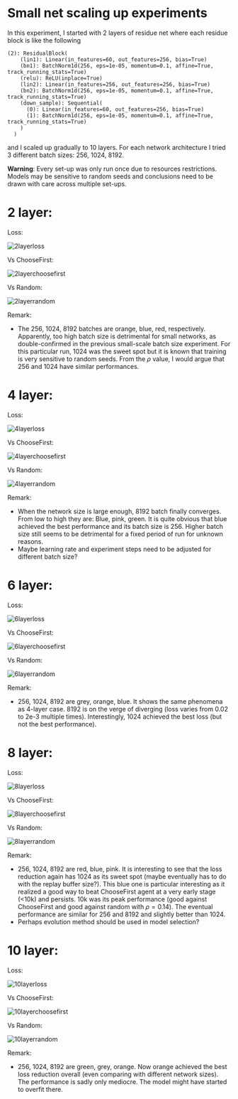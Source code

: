 # Small net scaling up experiments

In this experiment, I started with 2 layers of residue net where each residue block is like the following
```
(2): ResidualBlock(
    (lin1): Linear(in_features=60, out_features=256, bias=True)
    (bn1): BatchNorm1d(256, eps=1e-05, momentum=0.1, affine=True, track_running_stats=True)
    (relu): ReLU(inplace=True)
    (lin2): Linear(in_features=256, out_features=256, bias=True)
    (bn2): BatchNorm1d(256, eps=1e-05, momentum=0.1, affine=True, track_running_stats=True)
    (down_sample): Sequential(
      (0): Linear(in_features=60, out_features=256, bias=True)
      (1): BatchNorm1d(256, eps=1e-05, momentum=0.1, affine=True, track_running_stats=True)
    )
  )
```
and I scaled up gradually to 10 layers. For each network architecture I tried 3 different batch sizes: 256, 1024, 8192.

**Warning**: Every set-up was only run once due to resources restrictions. Models may be sensitive to random seeds and conclusions need to be drawn with care across multiple set-ups.

# 2 layer:
Loss:

![2layerloss](2layerloss.png)

Vs ChooseFirst:

![2layerchoosefirst](2layerchoosefirst.png)

Vs Random:

![2layerrandom](2layerrandom.png)

Remark:

- The 256, 1024, 8192 batches are orange, blue, red, respectively. Apparently, too high batch size is detrimental for small networks, as double-confirmed in the previous small-scale batch size experiment. For this particular run, 1024 was the sweet spot but it is known that training is very sensitive to random seeds. From the $\rho$ value, I would argue that 256 and 1024 have similar performances.

# 4 layer:

Loss:

![4layerloss](4layerloss.png)

Vs ChooseFirst:

![4layerchoosefirst](4layerchoosefirst.png)

Vs Random:

![4layerrandom](4layerrandom.png)

Remark:

- When the network size is large enough, 8192 batch finally converges. From low to high they are: Blue, pink, green. It is quite obvious that blue achieved the best performance and its batch size is 256. Higher batch size still seems to be detrimental for a fixed period of run for unknown reasons.
- Maybe learning rate and experiment steps need to be adjusted for different batch size?


# 6 layer:

Loss:

![6layerloss](6layerloss.png)

Vs ChooseFirst:

![6layerchoosefirst](6layerchoosefirst.png)

Vs Random:

![6layerrandom](6layerrandom.png)

Remark:

- 256, 1024, 8192 are grey, orange, blue. It shows the same phenomena as 4-layer case. 8192 is on the verge of diverging (loss varies from 0.02 to 2e-3 multiple times). Interestingly, 1024 achieved the best loss (but not the best performance).

# 8 layer:

Loss:

![8layerloss](8layerloss.png)

Vs ChooseFirst:

![8layerchoosefirst](8layerchoosefirst.png)

Vs Random:

![8layerrandom](8layerrandom.png)

Remark:

- 256, 1024, 8192 are red, blue, pink. It is interesting to see that the loss reduction again has 1024 as its sweet spot (maybe eventually has to do with the replay buffer size?). This blue one is particular interesting as it realized a good way to beat ChooseFirst agent at a very early stage (<10k) and persists. 10k was its peak performance (good against ChooseFirst and good against random with $\rho=0.14$). The eventual performance are similar for 256 and 8192 and slightly better than 1024.
- Perhaps evolution method should be used in model selection?

# 10 layer:

Loss:

![10layerloss](10layerloss.png)

Vs ChooseFirst:

![10layerchoosefirst](10layerchoosefirst.png)

Vs Random:

![10layerrandom](10layerrandom.png)

Remark:

- 256, 1024, 8192 are green, grey, orange. Now orange achieved the best loss reduction overall (even comparing with different network sizes). The performance is sadly only mediocre. The model might have started to overfit there.
